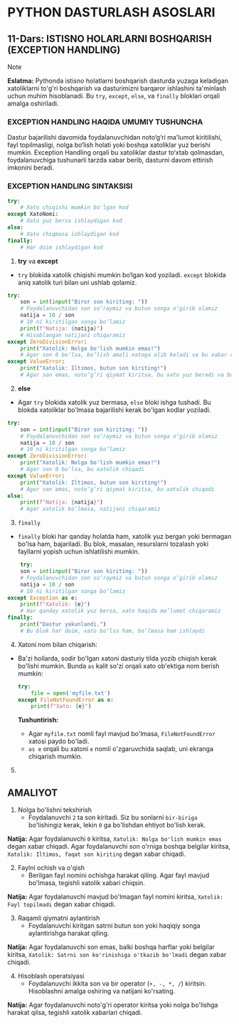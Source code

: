 # PYTHON DASTURLASH ASOSLARI

## 11-Dars: ISTISNO HOLARLARNI BOSHQARISH (EXCEPTION HANDLING)

> [!NOTE]
> **Eslatma:** Pythonda istisno holatlarni boshqarish dasturda yuzaga keladigan xatoliklarni to'g'ri boshqarish va dasturimizni barqaror ishlashini ta'minlash uchun muhim hisoblanadi. Bu `try`, `except`, `else`, va `finally` bloklari orqali amalga oshiriladi.

### EXCEPTION HANDLING HAQIDA UMUMIY TUSHUNCHA
Dastur bajarilishi davomida foydalanuvchidan noto‘g‘ri ma'lumot kiritilishi, fayl topilmasligi, nolga bo‘lish holati yoki boshqa xatoliklar yuz berishi mumkin. Exception Handling orqali bu xatoliklar dastur to‘xtab qolmasdan, foydalanuvchiga tushunarli tarzda xabar berib, dasturni davom ettirish imkonini beradi.

### EXCEPTION HANDLING SINTAKSISI

```python
try:
    # Xato chiqishi mumkin bo'lgan kod
except XatoNomi:
    # Xato yuz bersa ishlaydigan kod
else:
    # Xato chiqmasa ishlaydigan kod
finally:
    # Har doim ishlaydigan kod
```

1. **try** va **except**
- `try` blokida xatolik chiqishi mumkin bo‘lgan kod yoziladi. `except` blokida aniq xatolik turi bilan uni ushlab qolamiz.
    
```python
try:
    son = int(input("Biror son kiriting: "))
    # Foydalanuvchidan son so‘raymiz va butun songa o‘girib olamiz
    natija = 10 / son
    # 10 ni kiritilgan songa bo‘lamiz
    print(f"Natija: {natija}")
    # Hisoblangan natijani chiqaramiz
except ZeroDivisionError:
    print("Xatolik: Nolga bo'lish mumkin emas!")
    # Agar son 0 bo‘lsa, bo‘lish amali xatoga olib keladi va bu xabar chiqadi
except ValueError:
    print("Xatolik: Iltimos, butun son kiriting!")
    # Agar son emas, noto‘g‘ri qiymat kiritsa, bu xato yuz beradi va bu xabar chiqadi
```



2. **else**
- Agar `try` blokida xatolik yuz bermasa, `else` bloki ishga tushadi. Bu blokda xatoliklar bo'lmasa bajarilishi kerak bo'lgan kodlar yoziladi.

```python
try:
    son = int(input("Biror son kiriting: "))
    # Foydalanuvchidan son so‘raymiz va butun songa o‘girib olamiz
    natija = 10 / son
    # 10 ni kiritilgan songa bo‘lamiz
except ZeroDivisionError:
    print("Xatolik: Nolga bo'lish mumkin emas!")
    # Agar son 0 bo‘lsa, bu xatolik chiqadi
except ValueError:
    print("Xatolik: Iltimos, butun son kiriting!")
    # Agar son emas, noto‘g‘ri qiymat kiritsa, bu xatolik chiqadi
else:
    print(f"Natija: {natija}")
    # Agar xatolik bo‘lmasa, natijani chiqaramiz
```




3. `finally`
- `finally` bloki har qanday holatda ham, xatolik yuz bergan yoki bermagan bo'lsa ham, bajariladi. Bu blok, masalan, resurslarni tozalash yoki fayllarni yopish uchun ishlatilishi mumkin.
```python
    try:
    son = int(input("Biror son kiriting: "))
    # Foydalanuvchidan son so‘raymiz va butun songa o‘girib olamiz
    natija = 10 / son
    # 10 ni kiritilgan songa bo‘lamiz
except Exception as e:
    print(f"Xatolik: {e}")
    # Har qanday xatolik yuz bersa, xato haqida ma’lumot chiqaramiz
finally:
    print("Dastur yakunlandi.")
    # Bu blok har doim, xato bo‘lsa ham, bo‘lmasa ham ishlaydi
```


4. Xatoni nom bilan chiqarish:
- Ba'zi hollarda, sodir bo'lgan xatoni dasturiy tilda yozib chiqish kerak bo'lishi mumkin. Bunda `as` kalit so'zi orqali xato ob'ektiga nom berish mumkin:

    ```py
    try:
        file = open('myfile.txt')
    except FileNotFoundError as e:
        print(f"Xato: {e}")
    ```
    **Tushuntirish:**
    - Agar `myfile.txt` nomli fayl mavjud bo'lmasa, `FileNotFoundError` xatosi paydo bo'ladi.
    - `as e` orqali bu xatoni `e` nomli o'zgaruvchida saqlab, uni ekranga chiqarish mumkin.

5. 

## AMALIYOT
1. Nolga bo'lishni tekshirish
    - Foydalanuvchi `2` ta son kiritadi. Siz bu sonlarni `bir-biriga` bo'lishingiz kerak, lekin `0` ga bo'lishdan ehtiyot bo'lish kerak.

**Natija:** Agar foydalanuvchi `0` kiritsa, `Xatolik: Nolga bo'lish mumkin emas` degan xabar chiqadi. Agar foydalanuvchi son o'rniga boshqa belgilar kiritsa, `Xatolik: Iltimos, faqat son kiriting` degan xabar chiqadi.

2. Faylni ochish va o'qish
    - Berilgan fayl nomini ochishga harakat qiling. Agar fayl mavjud bo'lmasa, tegishli xatolik xabari chiqsin.

**Natija:** Agar foydalanuvchi mavjud bo'lmagan fayl nomini kiritsa, `Xatolik: Fayl topilmadi` degan xabar chiqadi.

3. Raqamli qiymatni aylantirish
    - Foydalanuvchi kiritgan satrni butun son yoki haqiqiy songa aylantirishga harakat qiling.

**Natija:** Agar foydalanuvchi son emas, balki boshqa harflar yoki belgilar kiritsa, `Xatolik: Satrni son ko'rinishiga o'tkazib bo'lmadi` degan xabar chiqadi.

4. Hisoblash operatsiyasi
    - Foydalanuvchi ikkita son va bir operator (`+, -, *, /`) kiritsin. Hisoblashni amalga oshiring va natijani ko'rsating.

**Natija:** Agar foydalanuvchi noto'g'ri operator kiritsa yoki nolga bo'lishga harakat qilsa, tegishli xatolik xabarlari chiqadi.